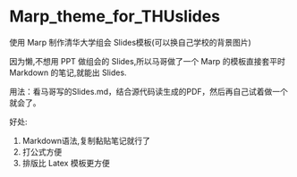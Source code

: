# Marp_theme_for_THUslides
使用 Marp 制作清华大学组会 Slides模板(可以换自己学校的背景图片)

因为懒,不想用 PPT 做组会的 Slides,所以马哥做了一个 Marp 的模板直接套平时 Markdown 的笔记,就能出 Slides.

用法：看马哥写的Slides.md，结合源代码读生成的PDF，然后再自己试着做一个就会了。

好处:

1. Markdown语法,复制黏贴笔记就行了
2. 打公式方便
3. 排版比 Latex 模板更方便

